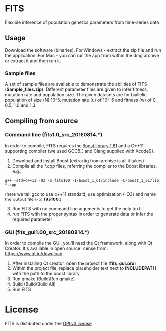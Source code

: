 # FITS
Flexible inference of population genetics parameters from time-series data

## Usage
Download the software (binaries). For Windows - extract the zip file and run the application. For Mac - you can run the app from within the dmg archive or extract it and then run it.

### Sample files
A set of sample files are available to demonstrate the abilities of FITS (**Sample_files.zip**).
Different parameter files are given to infer fitness, mutation rate and population size.
The given datasets are for biallelic population of size (N) 10^5, mutation rate (u) of 10^-5 and fitness (w) of 0, 0.5, 1.0 and 1.3.


## Compiling from source
### Command line (fits1.0_src_20180814.\*)
In order to compile, FITS requires the [Boost library 1.61](https://sourceforge.net/projects/boost/files/boost/1.61.0/) and a C++11 supporting compiler (we used GCC5.3 and Clang supplied with Xcode9).
1. Download and install Boost (extractig from archive is all it takes)
2. Compile all the *\*.cpp* files, referring the compiler to the Boost libraries, e.g.:
```
g++ -std=c++11 -O3 -o fits100 -I/boost_1_61/include -L/boost_1_61/lib *.cpp
```
(here we tell gcc to use c++11 standard, use optimization (-O3) and name the output file (-o) **fits100**.)

3. Run FITS with no command line arguments to get the help text
4. run FITS with the proper syntax in order to generate data or infer the required parameter

### GUI (fits_gui1.00_src_20180814.\*)
In order to compile the GUI, you'll need the Qt framework, along with Qt Creator. It's available in open source license from: https://www.qt.io/download.
1. After installing Qt creator, open the project file (**fits_gui.pro**)
2. Within the project file, replace placeholder text next to __INCLUDEPATH__ with the path to the boost library
3. Run qmake (Build\Run qmake)
4. Build (Build\Build All)
5. Run FITS

# License
FITS is distibuted under the [GPLv3 license](https://www.gnu.org/licenses/licenses.html#GPL)
